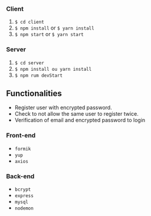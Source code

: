 ### Client

  1. `$ cd client`
  2. `$ npm install` or `$ yarn install`
  3. `$ npm start` or `$ yarn start`
  
### Server
  
  1. `$ cd server`
  2. `$ npm install ou yarn install`
  3. `$ npm rum devStart`

## Functionalities

+ Register user with encrypted password.
+ Check to not allow the same user to register twice.
+ Verification of email and encrypted password to login


### Front-end
+ `formik` 
+ `yup` 
+ `axios` 

### Back-end

+ `bcrypt ` 
+ `express`
+ `mysql`
+ `nodemon`
